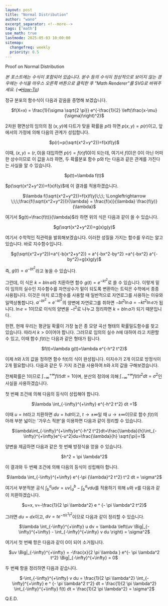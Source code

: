 ```yaml
---
layout: post
title: "Normal Distribution"
author: "wano"
excerpt_separator: <!--more-->
tags: ['math']
use_math: true
lastmode: 2025-05-03 10:00:00
sitemap:
  changefreq: weekly
  priority: 0.5
---
```


Proof on Normal Distribution<!--more-->

*본 포스트에는 수식이 포함되어 있습니다. 분수 등의 수식이 정상적으로 보이지 않는 경우에는 수식을 마우스 오른쪽 버튼으로 클릭한 후 "Math Renderer"를 SVG로 바꿔주세요. (➔[How-To](https://cgvfxmath.github.io/2023-03-18/math-renderer))*

정규 분포의 함수식이 다음과 같음을 증명해 보겠습니다.

<p style="text-align: center;">$f(X=x) = \frac{1}{\sigma \sqrt{2 \pi}} e^{-\frac{1}{2} \left(\frac{x-\mu}{\sigma}\right)^2}$</p>

2차원 평면상의 임의의 점 $(x,y)$에 다트가 맞을 확률을 $p$라 하면 $p(x,y)=p(r)$이고, 앞에서의 가정에 의해 다음의 관계가 성립합니다.

<p style="text-align: center;">$p(r)=p(\sqrt{x^2+y^2})=f(x)f(y)$</p>

이때, $(x,y)=(r,0)$을 대입하면 $p(r)=f(r)f(0)$이 되는데, 여기서 $f(0)$은 0이 아닌 어떠한 상수이므로 이 값을 $\lambda$라 하면, 두 확률분포 함수 p와 f는 다음과 같은 관계를 가진다는 사실을 알 수 있습니다.

<p style="text-align: center;">$p(t)=\lambda f(t)$</p>

$p(\sqrt{x^2+y^2})=f(x)f(y)$에 이 결과를 적용하겠습니다.

<p style="text-align: center;">$\lambda f(\sqrt{x^2+y^2})=f(x)f(y)\;\;\; \Longleftrightarrow \;\;\;\frac{f(\sqrt{x^2+y^2})}{\lambda} = \frac{f(x)}{\lambda} \frac{f(y)}{\lambda}$</p>

여기서 $g(t)=\frac{f(t)}{\lambda}$라 하면 위의 식은 다음과 같이 쓸 수 있습니다.

<p style="text-align: center;">$g(\sqrt{x^2+y^2})=g(x)g(y)$</p>

여기서 수학적인 직관력을 발휘해보겠습니다. 이러한 성질을 가지는 함수를 우리는 알고 있습니다. 바로 지수함수입니다.

<p style="text-align: center;">$g(\sqrt{x^2+y^2})=a^{-b(x^2+y^2)} = a^{-bx^2-by^2} =a^{-bx^2} a^{-by^2}=g(x)g(y)$</p>

즉, $g(t)=a^{- b t^2}$라고 놓을 수 있습니다.

그런데, 이 식은 $k=b\ln{a}$라 치환하면 함수 $g(t)=e^{- k t^2}$로 쓸 수 있습니다. 이렇게 밑이 임의의 실수인 지수함수를 자연상수가 밑이 되도록 변환하는 트릭은 수학에서 종종 사용됩니다. 이것은 마치 로그함수를 사용할 때 일반적으로 자연로그를 사용하는 이유와 일맥상통합니다. $a^{-b t^2}=e^{-k t^2}$의 양변에 자연로그를 취하면 $- b t^2 \ln a = - k t^2 \ln e$가 됩니다. $\ln e = 1$이므로 이식의 양변을 $-t^2$로 나누고 정리하면 $k = b \ln{a}$가 되기 때문입니다.

한편, 현재 우리는 평균일 확률이 가장 높은 종 모양 곡선 형태의 확률밀도함수를 찾고 있습니다. 따라서 $k>0$이어야 합니다. 그러므로 임의의 실수 $h$에 대하여 라고 치환할 수 있고, 이때 함수 $f(t)$는 다음과 같은 형태가 됩니다.

<p style="text-align: center;">$f(t)=\lambda g(t)=\lambda e^{-h^2 t^2}$</p>

이제 $h$와 $\lambda$의 값을 정하면 함수 f(t)의 식이 완성됩니다. 미지수가 2개 이므로 방정식이 2개 필요합니다. 다음과 같은 두 가지 조건을 사용하여 $h$와 $\lambda$의 값을 구해보겠습니다.

전체확률은 1이므로 $\int_{-\infty}^{+\infty}f(t)dt=1$이며, 분산의 정의에 의해 $\int_{-\infty}^{+\infty} f(t) t^2 dt = \sigma^2$인 사실을 사용하겠습니다.

첫 번째 조건에 의해 다음의 등식이 성립해야 합니다.

<p style="text-align: center;">$\lambda \int_{-\infty}^{+\infty} e^{-h^2 t^2} dt =1$</p>

이때 $u=ht$라고 치환하면 $du=hdt$이고, $t \rightarrow \pm \infty$일 때 $u \rightarrow \pm \infty$이므로 함수 $f(t)$의 아래 부분 넓이는 '가우스 적분'을 이용하면 다음과 같이 정리할 수 있습니다.

<p style="text-align: center;">$\lambda\int_{-\infty}^{+\infty}e^{-h^2 t^2}dt=\frac{\lambda}{h}\int_{-\infty}^{+\infty}e^{-u^2}du=\frac{\lambda}{h} \sqrt{\pi}=1$</p>

양변을 제곱하면 다음과 같은 첫 번째 방정식을 얻을 수 있습니다.

<p style="text-align: center;">$h^2 = \pi \lambda^2$</p>

이 결과와 두 번째 조건에 의해 다음의 등식이 성립해야 합니다.

<p style="text-align: center;">$\lambda \int_{-\infty}^{+\infty} e^{-\pi {\lambda}^2 t^2} t^2 dt = \sigma^2$</p>

여기서 부분적분 공식 $\int_{b}^{a} u \mathrm{d}v = uv \Big|_a^b -\int_{b}^{a} v du$를 적용하기 위해 $u$와 $v$를 다음과 같이 치환하겠습니다.

<p style="text-align: center;">$u=x, v=-\frac{1}{2 \pi \lambda^2} e ^ {- \pi \lambda^2 t^2}$</p>

그러면 $du=dx$이고, $dv = t e ^ {- \pi \lambda^2 t^2}$이므로 다음과 같이 정리할 수 있습니다.

<p style="text-align: center;">$\lambda \int_{-\infty}^{+\infty} u dv = \lambda \left(uv \Big|_{-\infty}^{+\infty} - \int_{-\infty}^{+\infty} v du \right) = \sigma^2$</p>

여기서 첫 번째 항은 다음과 같이 $0$이 되어 소거됩니다.

<p style="text-align: center;">$uv \Big|_{-\infty}^{+\infty} = -\frac{x}{2 \pi \lambda } e^{- \pi \lambda^2 t^2} \Big|_{-\infty}^{+\infty} = 0$</p>

두 번째 항을 정리하면 다음과 같습니다.

<p style="text-align: center;">$-\int_{-\infty}^{+\infty} v du = \frac{1}{2 \pi \lambda^2} \int_{-\infty}^{+\infty} e ^ {- \pi \lambda^2 t^2} dt = \frac{1}{2 \pi \lambda^2} \int_{-\infty}^{+\infty} f(t) dt = \frac{1}{2 \pi \lambda^2} = \sigma^2$</p>

Q.E.D.


